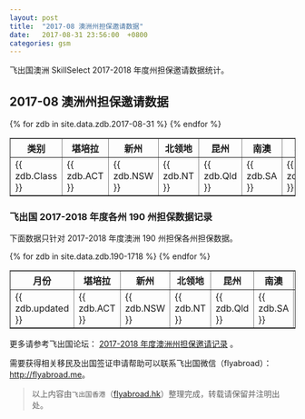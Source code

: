 ```yaml
---
layout: post
title:  "2017-08 澳洲州担保邀请数据"
date:   2017-08-31 23:56:00  +0800
categories: gsm
---
```


飞出国澳洲 SkillSelect 2017-2018 年度州担保邀请数据统计。

## 2017-08 澳洲州担保邀请数据

<table border = "1" cellpadding="1" cellspacing="0">
  <tr>
    <th>类别</th>
    <th>堪培拉</th>
    <th>新州</th>
    <th>北领地</th>
    <th>昆州</th>
    <th>南澳</th>
    <th>塔州</th>
    <th>维州</th>
    <th>西澳</th>
    <th>总计</th>
  </tr>
{% for zdb in site.data.zdb.2017-08-31 %}
<tr>
<td> {{ zdb.Class }} </td>
<td> {{ zdb.ACT }} </td>
<td> {{ zdb.NSW }} </td>
<td> {{ zdb.NT }} </td>
<td> {{ zdb.Qld }} </td>
<td> {{ zdb.SA }} </td>
<td> {{ zdb.Tas }} </td>
<td> {{ zdb.Vic }} </td>
<td> {{ zdb.WA }} </td>
<td> {{ zdb.Total }} </td>
</tr>
{% endfor %}
</table>

### 飞出国 2017-2018 年度各州 190 州担保数据记录

下面数据只针对 2017-2018 年度澳洲 190 州担保各州担保数据。

<table border = "1" cellpadding="1" cellspacing="0">
<tr>
<th>月份</th>
<th>堪培拉</th>
<th>新州</th>
<th>北领地</th>
<th>昆州</th>
<th>南澳</th>
<th>塔州</th>
<th>维州</th>
<th>西澳</th>
<th>总计</th>
</tr>
{% for zdb in site.data.zdb.190-1718 %}
<tr>
<td> {{ zdb.updated }} </td>
<td> {{ zdb.ACT }} </td>
<td> {{ zdb.NSW }} </td>
<td> {{ zdb.NT }} </td>
<td> {{ zdb.Qld }} </td>
<td> {{ zdb.SA }} </td>
<td> {{ zdb.Tas }} </td>
<td> {{ zdb.Vic }} </td>
<td> {{ zdb.WA }} </td>
<td> {{ zdb.Total }} </td>
</tr>
{% endfor %}
</table>

更多请参考飞出国论坛： [2017-2018 年度澳洲州担保邀请记录](http://bbs.fcgvisa.com/t/2017-2018/18110/) 。

需要获得相关移民及出国签证申请帮助可以联系飞出国微信（flyabroad）： <a href="http://flyabroad.me/contact" target="_blank">http://flyabroad.me</a>。

> 以上内容由`飞出国香港`（<a href="http://flyabroad.hk/" target="_blank">flyabroad.hk</a>）整理完成，转载请保留并注明出处。

